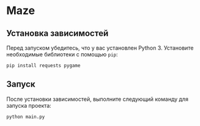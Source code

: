 # Maze

## Установка зависимостей

Перед запуском убедитесь, что у вас установлен Python 3. Установите необходимые библиотеки с помощью `pip`:

```
pip install requests pygame
```
## Запуск
После установки зависимостей, выполните следующий команду для запуска проекта:

```
python main.py
```
